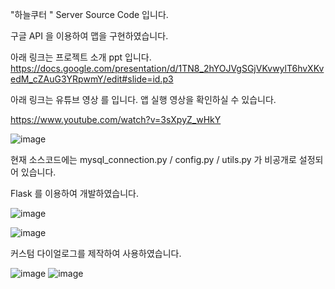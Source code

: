 "하늘쿠터 " Server Source Code 입니다. 

구글 API 을 이용하여 맵을 구현하였습니다. 

아래 링크는 프로젝트 소개 ppt  입니다. 
https://docs.google.com/presentation/d/1TN8_2hYOJVgSGjVKvwylT6hvXKvedM_cZAuG3YRpwmY/edit#slide=id.p3


아래 링크는  유튜브 영상 를 입니다. 앱 실행 영상을 확인하실 수 있습니다.


https://www.youtube.com/watch?v=3sXpyZ_wHkY 


![image](https://user-images.githubusercontent.com/96038759/166189882-baf0b082-74bc-4f1e-99b4-58e6a3e516ae.png)



현재 소스코드에는 mysql_connection.py / config.py / utils.py 가 비공개로 설정되어 있습니다. 


Flask 를 이용하여 개발하였습니다.



![image](https://user-images.githubusercontent.com/96038759/165874636-cd5f0f9f-8910-4624-9d90-e85c38d651ee.png)



![image](https://user-images.githubusercontent.com/96038759/161693128-1a78cd5f-55e3-4acf-99b8-a427ccaa3d43.png)


커스텀 다이얼로그를 제작하여 사용하였습니다. 

![image](https://user-images.githubusercontent.com/96038759/161693303-76754b8d-371a-4931-9d5c-380f8116b17f.png)
![image](https://user-images.githubusercontent.com/96038759/161693433-5912e6d4-35cd-43f5-988b-544399d1fcc9.png)





